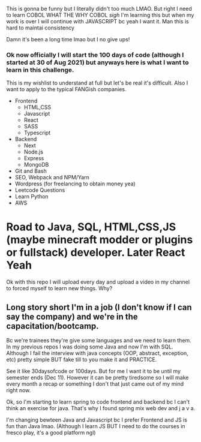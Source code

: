 This is gonna be funny but I literally didn't too much LMAO. But right I need to learn COBOL WHAT THE WHY COBOL _sigh_ I'm learning this but when my work 
is over I will continue with JAVASCRIPT bc yeah I want it. Man this is hard to maintai consistency

Damn it's been a long time lmao but I no give ups!
### Ok now officially I will start the 100 days of code (although I started at 30 of Aug 2021) but anyways here is what I want to learn in this challenge.
This is my wishlist to understand at full but let's be real it's difficult. Also I want to apply to the typical FANGish companies.
* Frontend
  * HTML,CSS
  * Javascript
  * React
  * SASS
  * Typescript
* Backend
  * Next
  * Node.js
  * Express
  * MongoDB
* Git and Bash
* SEO, Webpack and NPM/Yarn
* Wordpress (for freelancing to obtain money yea)
* Leetcode Questions
* Learn Python
* AWS

# Road to Java, SQL, HTML,CSS,JS (maybe minecraft modder or plugins or fullstack) developer. Later React Yeah
Ok with this repo I will upload every day and upload a video in my channel to forced myself to learn new things. Why? 

## Long story short I'm in a job (I don't know if I can say the company) and we're in the capacitation/bootcamp. 

Bc we're trainees they're give some languages and we need to learn them. In my previous repos I was doing some Java and now I'm with SQL. 
Although I fail the interview with java concepts (OOP, abstract, exception, etc) pretty simple BUT fake till to you make it and PRACTICE.

See it like 30daysofcode or 100days. But for me I want it to be until my semester ends (Dec 11). However it can be pretty tiredsome so I will make every month a recap or something
I don't that just came out of my mind right now.

Ok, so I'm starting to learn spring to code frontend and backend bc I can't think an exercise for java. That's why I found spring mix web dev and j a v a.

I'm changing bewteen Java and Javascript bc I prefer Frontend and JS is fun than Java lmao. (Although I learn JS BUT I need to do the courses in fresco play, it's a good platform ngl)
